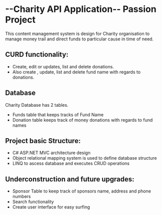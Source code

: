 #  --Charity API Application-- Passion Project

This content management system is design for Charity organisation to 
manage money trail and direct funds to particular cause in time of need.

## CURD functionality:
- Create, edit or updates, list and delete donations.
- Also create , update, list and delete fund name with regards to donations.

## Database
Charity Database has 2 tables.

- Funds table that keeps tracks of Fund Name
- Donation table keeps track of money donations with regards to fund names


## Project basic Structure:

- C# ASP.NET MVC architecture design
- Object relational mapping system is used to define database structure
- LINQ to ascess database and executes CRUD operations



## Underconstruction and future upgrades:
- Sponsor Table to keep track of sponsors name, address and phone numbers
- Search functionality
- Create user interface for easy surfing

